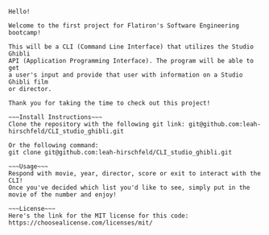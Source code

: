 ~~~Description~~~~
Hello!

Welcome to the first project for Flatiron's Software Engineering bootcamp!

This will be a CLI (Command Line Interface) that utilizes the Studio Ghibli
API (Application Programming Interface). The program will be able to get
a user's input and provide that user with information on a Studio Ghibli film
or director.

Thank you for taking the time to check out this project!

~~~Install Instructions~~~
Clone the repository with the following git link: git@github.com:leah-hirschfeld/CLI_studio_ghibli.git

Or the following command:
git clone git@github.com:leah-hirschfeld/CLI_studio_ghibli.git

~~~Usage~~~
Respond with movie, year, director, score or exit to interact with the CLI!
Once you've decided which list you'd like to see, simply put in the movie of the number and enjoy!

~~~License~~~
Here's the link for the MIT license for this code: https://choosealicense.com/licenses/mit/
